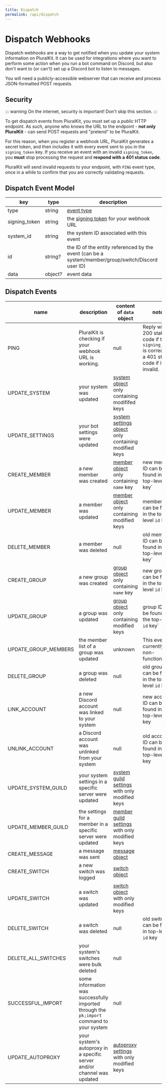 ```yaml
---
title: Dispatch
permalink: /api/dispatch
---
```


# Dispatch Webhooks

Dispatch webhooks are a way to get notified when you update your system information on PluralKit. It can be used for integrations where you want to perform some action when you run a bot command on Discord, but also don't want to (or can't) set up a Discord bot to listen to messages.

You will need a publicly-accessible webserver that can receive and process JSON-formatted POST requests.

## Security

::: warning
On the internet, security is important! Don't skip this section.
:::

To get dispatch events from PluralKit, you must set up a *public* HTTP endpoint. As such, anyone who knows the URL to the endpoint - **not only PluralKit** - can send POST requests and "pretend" to be PluralKit.

For this reason, when you register a webhook URL, PluralKit generates a secret token, and then includes it with every event sent to you in the `signing_token` key. If you receive an event with an invalid `signing_token`, you **must** stop processing the request and **respond with a 401 status code**.

PluralKit will send invalid requests to your endpoint, with `PING` event type, once in a while to confirm that you are correctly validating requests.

## Dispatch Event Model

|key|type|description|
|---|---|---|
|type|string|[event type](#dispatch-events)|
|signing_token|string|the [signing token](#security) for your webhook URL|
|system_id|string|the system ID associated with this event|
|id|string?|the ID of the entity referenced by the event (can be a system/member/group/switch/Discord user ID)|
|data|object?|event data|

## Dispatch Events

|name|description|content of `data` object|notes|
|---|---|---|---|
|PING|PluralKit is checking if your webhook URL is working.|null|Reply with a 200 status code if the `signing_token` is correct, or a 401 status code if it is invalid.|
|UPDATE_SYSTEM|your system was updated|[system object](/api/models#system-model) only containing modififed keys|
|UPDATE_SETTINGS|your bot settings were updated|[system settings object](/api/models#system-settings-model) only containing modified keys|
|CREATE_MEMBER|a new member was created|[member object](/api/models#member-model) only containing `name` key|new member ID can be found in the top-level `id` key`|
|UPDATE_MEMBER|a member was updated|[member object](/api/models#member-model) only containing modified keys|member ID can be found in the top-level `id` key`|
|DELETE_MEMBER|a member was deleted|null|old member ID can be found in the top-level `id` key`|
|CREATE_GROUP|a new group was created|[group object](/api/models#group-model) only containing `name` key|new group ID can be found in the top-level `id` key`|
|UPDATE_GROUP|a group was updated|[group object](/api/models#group-model) only containing modified keys|group ID can be found in the top-level `id` key`|
|UPDATE_GROUP_MEMBERS|the member list of a group was updated|unknown|This event is currently non-functional|
|DELETE_GROUP|a group was deleted|null|old group ID can be found in the top-level `id` key`|
|LINK_ACCOUNT|a new Discord account was linked to your system|null|new account ID can be found in the top-level `id` key|
|UNLINK_ACCOUNT|a Discord account was unlinked from your system|null|old account ID can be found in the top-level `id` key|
|UPDATE_SYSTEM_GUILD|your system settings in a specific server were updated|[system guild settings](/api/models#system-guild-settings-model) with only modified keys|
|UPDATE_MEMBER_GUILD|the settings for a member in a specific server were updated|[member guild settings](/api/models#member-guild-settings-model) with only modified keys|
|CREATE_MESSAGE|a message was sent|[message object](/api/models#message-model)|
|CREATE_SWITCH|a new switch was logged|[switch object](/api/models#switch-model)|
|UPDATE_SWITCH|a switch was updated|[switch object](/api/models#switch-model) with only modified keys|
|DELETE_SWITCH|a switch was deleted|null|old switch ID can be found in top-level `id` key|
|DELETE_ALL_SWITCHES|your system's switches were bulk deleted|null|
|SUCCESSFUL_IMPORT|some information was successfully imported through the `pk;import` command to your system|null|
|UPDATE_AUTOPROXY|your system's autoproxy in a specific server and/or channel was updated|[autoproxy settings](/api/models#autoproxy-settings-model) with only modified keys|
